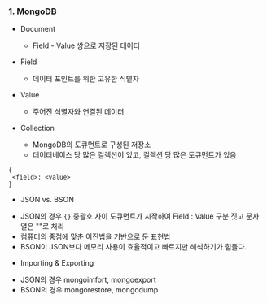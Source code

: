  ### 1. MongoDB
 
  - Document
    * Field - Value 쌍으로 저장된 데이터
  
  - Field
    * 데이터 포인트를 위한 고유한 식별자
  
  - Value
    * 주어진 식별자와 연결된 데이터

  - Collection
    * MongoDB의 도큐먼트로 구성된 저장소
    * 데이터베이스 당 많은 컬렉션이 있고, 컬렉션 당 많은 도큐먼트가 있음

 ```MongoDB
 {
  <field>: <value>
 }
 ```
 
 - JSON vs. BSON
  * JSON의 경우 ```{}``` 중괄호 사이 도큐먼트가 시작하여 Field : Value 구분 짓고 문자열은 ""로 처리
  * 컴퓨터의 중점에 맞춘 이진법을 기반으로 둔 표현법
  * BSON이 JSON보다 메모리 사용이 효율적이고 빠르지만 해석하기가 힘들다.

 - Importing & Exporting
  * JSON의 경우 mongoimfort, mongoexport
  * BSON의 경우 mongorestore, mongodump

